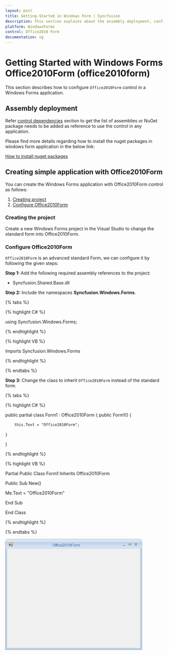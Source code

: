 ```yaml
---
layout: post
title: Getting-Started in Windows Form | Syncfusion
description: This section explains about the assembly deployment, configure in Office2010Form and more details for windows forms.
platform: WindowsForms
control: Office2010 Form
documentation: ug
---
```


# Getting Started with Windows Forms Office2010Form (office2010form)

This section describes how to configure `Office2010Form` control in a Windows Forms application.

## Assembly deployment

Refer [control dependencies](https://help.syncfusion.com/windowsforms/control-dependencies#office2010form) section to get the list of assemblies or NuGet package needs to be added as reference to use the control in any application.

Please find more details regarding how to install the nuget packages in windows form application in the below link:
 
[How to install nuget packages](https://help.syncfusion.com/windowsforms/nuget-packages)

## Creating simple application with Office2010Form

You can create the Windows Forms application with Office2010Form control as follows:

1. [Creating project](#creating-the-project)
2. [Configure Office2010Form](#configure-office2010form)

### Creating the project

Create a new Windows Forms project in the Visual Studio to change the standard form into Office2010Form.

### Configure Office2010Form

`Office2010Form` is an advanced standard Form, we can configure it by following the given steps:

**Step 1:** Add the following required assembly references to the project:

* Syncfusion.Shared.Base.dll	

**Step 2:** Include the namespaces **Syncfusion.Windows.Forms**.

{% tabs %}

{% highlight C# %}

using Syncfusion.Windows.Forms;

{% endhighlight  %}

{% highlight VB %}

Imports Syncfusion.Windows.Forms

{% endhighlight  %}

{% endtabs %}
   
**Step 3:** Change the class to inherit `Office2010Form` instead of the standard form.

{% tabs %}

{% highlight C# %}

public partial class Form1 : Office2010Form 
{
	public Form1()
    {

		this.Text = "Office2010Form";
		
	}
}

{% endhighlight %}

{% highlight VB %}

Partial Public Class Form1 Inherits Office2010Form

Public Sub New()

Me.Text = "Office2010Form"

End Sub

End Class
 
{% endhighlight %}

{% endtabs %} 
   
![Winforms showing applied the office2010form](GettingStarted_images/Office2010Form.png)
